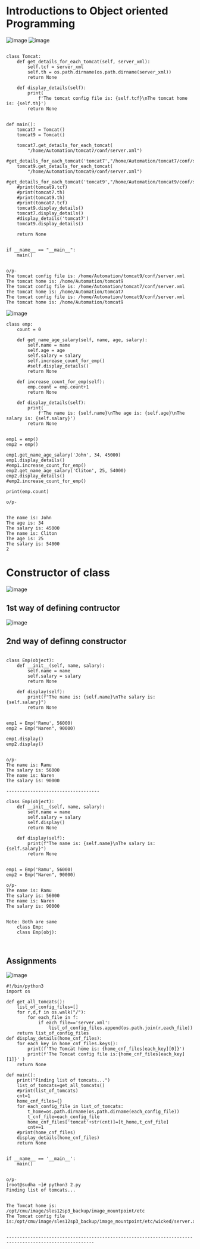 Introductions to Object oriented Programming
==============================================

![image](https://user-images.githubusercontent.com/53966749/206944710-1fc4cd02-e00a-485c-a457-9bb83754fec1.png)
![image](https://user-images.githubusercontent.com/53966749/206946101-03ac03f7-223a-4a7c-873b-ed56fcd2574e.png)

```

class Tomcat:
	def get_details_for_each_tomcat(self, server_xml):
		self.tcf = server_xml
		self.th = os.path.dirname(os.path.dirname(server_xml))
		return None

	def display_details(self):
		print(
			f'The tomcat config file is: {self.tcf}\nThe tomcat home is: {self.th}')
		return None


def main():
	tomcat7 = Tomcat()
	tomcat9 = Tomcat()

	tomcat7.get_details_for_each_tomcat(
		"/home/Automation/tomcat7/conf/server.xml")
	#get_details_for_each_tomcat('tomcat7',"/home/Automation/tomcat7/conf/server.xml")
	tomcat9.get_details_for_each_tomcat(
		"/home/Automation/tomcat9/conf/server.xml")
	#get_details_for_each_tomcat('tomcat9',"/home/Automation/tomcat9/conf/server.xml")
	#print(tomcat9.tcf)
	#print(tomcat7.th)
	#print(tomcat9.th)
	#print(tomcat7.tcf)
	tomcat9.display_details()
	tomcat7.display_details()
	#display_details('tomcat7')
	tomcat9.display_details()

	return None


if __name__ == "__main__":
	main()


o/p-
The tomcat config file is: /home/Automation/tomcat9/conf/server.xml
The tomcat home is: /home/Automation/tomcat9
The tomcat config file is: /home/Automation/tomcat7/conf/server.xml
The tomcat home is: /home/Automation/tomcat7
The tomcat config file is: /home/Automation/tomcat9/conf/server.xml
The tomcat home is: /home/Automation/tomcat9

```

![image](https://user-images.githubusercontent.com/53966749/206947114-3e60f2c7-d732-4c81-91ae-f8e5ed01a724.png)

```
class emp:
	count = 0

	def get_name_age_salary(self, name, age, salary):
		self.name = name
		self.age = age
		self.salary = salary
		self.increase_count_for_emp()
		#self.display_details()
		return None

	def increase_count_for_emp(self):
		emp.count = emp.count+1
		return None

	def display_details(self):
		print(
			f'The name is: {self.name}\nThe age is: {self.age}\nThe salary is: {self.salary}')
		return None


emp1 = emp()
emp2 = emp()

emp1.get_name_age_salary('John', 34, 45000)
emp1.display_details()
#emp1.increase_count_for_emp()
emp2.get_name_age_salary('Cliton', 25, 54000)
emp2.display_details()
#emp2.increase_count_for_emp()

print(emp.count)

o/p-


The name is: John
The age is: 34
The salary is: 45000
The name is: Cliton
The age is: 25
The salary is: 54000
2

```


Constructor of class
====================
![image](https://user-images.githubusercontent.com/53966749/206950368-d8e73595-5cea-43f4-a57a-4c953cdecb40.png)

1st way of defining contructor
-------------------------------

![image](https://user-images.githubusercontent.com/53966749/206947783-fdf51162-5e5f-44f0-97f8-558bfcf5ce7a.png)


2nd way of definng constructor
------------------------------

```

class Emp(object):
	def __init__(self, name, salary):
		self.name = name
		self.salary = salary
		return None

	def display(self):
		print(f"The name is: {self.name}\nThe salary is: {self.salary}")
		return None


emp1 = Emp('Ramu', 56000)
emp2 = Emp("Naren", 90000)

emp1.display()
emp2.display()


o/p-
The name is: Ramu
The salary is: 56000
The name is: Naren
The salary is: 90000

-----------------------------------

class Emp(object):
	def __init__(self, name, salary):
		self.name = name
		self.salary = salary
		self.display()
		return None

	def display(self):
		print(f"The name is: {self.name}\nThe salary is: {self.salary}")
		return None


emp1 = Emp('Ramu', 56000)
emp2 = Emp("Naren", 90000)

o/p-
The name is: Ramu
The salary is: 56000
The name is: Naren
The salary is: 90000


Note: Both are same
    class Emp:
    class Emp(obj):
    
    
```

Assignments
------------

![image](https://user-images.githubusercontent.com/53966749/206954319-f44c0d53-66b4-4075-b378-9c767bdf4b9e.png)

```
#!/bin/python3
import os

def get_all_tomcats():
    list_of_config_files=[]
    for r,d,f in os.walk("/"):
        for each_file in f:
            if each_file=='server.xml':
                list_of_config_files.append(os.path.join(r,each_file))
    return list_of_config_files
def display_details(home_cnf_files):
    for each_key in home_cnf_files.keys():
        print(f'The Tomcat home is: {home_cnf_files[each_key][0]}')
        print(f'The Tomcat config file is:{home_cnf_files[each_key][1]}' )
    return None

def main():
    print("Finding list of tomcats...")
    list_of_tomcats=get_all_tomcats()
    #print(list_of_tomcats)
    cnt=1
    home_cnf_files={}
    for each_config_file in list_of_tomcats:
        t_home=os.path.dirname(os.path.dirname(each_config_file))
        t_cnf_file=each_config_file
        home_cnf_files['tomcat'+str(cnt)]=[t_home,t_cnf_file]
        cnt+=1
    #print(home_cnf_files)
    display_details(home_cnf_files)
    return None


if __name__ == '__main__':
    main()


o/p-
[root@sudha ~]# python3 2.py
Finding list of tomcats...


The Tomcat home is: /opt/cmu/image/sles12sp3_backup/image_mountpoint/etc
The Tomcat config file is:/opt/cmu/image/sles12sp3_backup/image_mountpoint/etc/wicked/server.xml


-------------------------------------------------------------------------------------------------------

```
